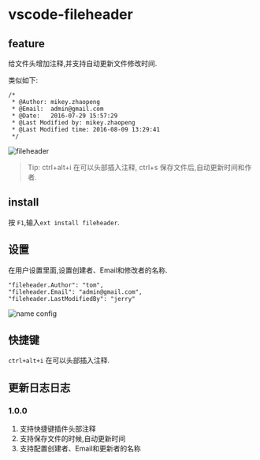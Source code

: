 # vscode-fileheader

## feature

给文件头增加注释,并支持自动更新文件修改时间.

类似如下:

```
/*
 * @Author: mikey.zhaopeng
 * @Email:  admin@gmail.com
 * @Date:   2016-07-29 15:57:29
 * @Last Modified by: mikey.zhaopeng
 * @Last Modified time: 2016-08-09 13:29:41
 */
```

![fileheader](https://github.com/zhaopengme/vscode-fileheader/raw/master/fileheader.gif)

> Tip: ctrl+alt+i 在可以头部插入注释, ctrl+s 保存文件后,自动更新时间和作者.

## install

按 `F1`,输入`ext install fileheader`.

## 设置

在用户设置里面,设置创建者、Email和修改者的名称.

```
"fileheader.Author": "tom",
"fileheader.Email": "admin@gmail.com",
"fileheader.LastModifiedBy": "jerry"
```

![name config](https://github.com/zhaopengme/vscode-fileheader/raw/master/name.jpg)

## 快捷键

`ctrl+alt+i` 在可以头部插入注释.

## 更新日志日志

### 1.0.0

1. 支持快捷键插件头部注释
2. 支持保存文件的时候,自动更新时间
3. 支持配置创建者、Email和更新者的名称

